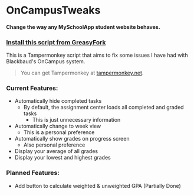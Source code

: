 # OnCampusTweaks
#### Change the way any MySchoolApp student website behaves.
### [Install this script from GreasyFork](https://greasyfork.org/en/scripts/395961-oncampustweaks)

This is a Tampermonkey script that aims to fix some issues I have had with Blackbaud's OnCampus system.

> You can get Tampermonkey at [tampermonkey.net](https://www.tampermonkey.net/).

### Current Features:   
-  Automatically hide completed tasks
    - By default, the assignment center loads all completed and graded tasks
        - This is just unnecessary information
- Automatically change to week view
    - This is a personal preference
- Automatically show grades on progress screen
    - Also personal preference 
- Display your average of all grades
- Display your lowest and highest grades
    
### Planned Features:
- Add button to calculate weighted & unweighted GPA (Partially Done)
